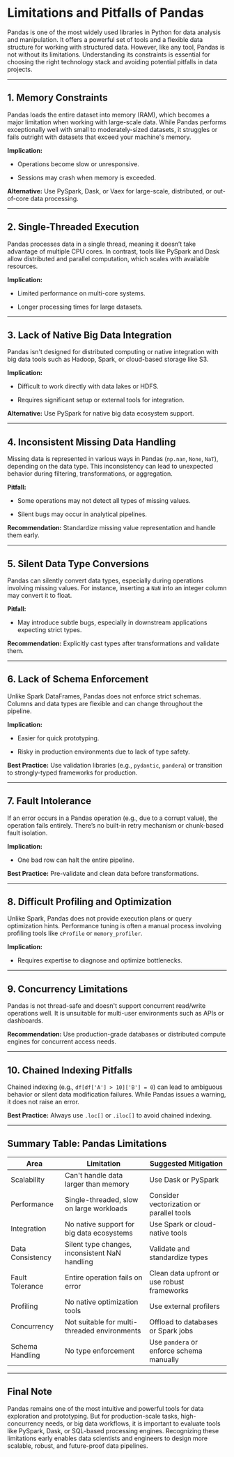 # Limitations and Pitfalls of Pandas

Pandas is one of the most widely used libraries in Python for data analysis and manipulation. It offers a powerful set of tools and a flexible data structure for working with structured data. However, like any tool, Pandas is not without its limitations. Understanding its constraints is essential for choosing the right technology stack and avoiding potential pitfalls in data projects.

---

## 1. Memory Constraints

Pandas loads the entire dataset into memory (RAM), which becomes a major limitation when working with large-scale data. While Pandas performs exceptionally well with small to moderately-sized datasets, it struggles or fails outright with datasets that exceed your machine's memory.

**Implication:**

- Operations become slow or unresponsive.

- Sessions may crash when memory is exceeded.

**Alternative:** Use PySpark, Dask, or Vaex for large-scale, distributed, or out-of-core data processing.

---

## 2. Single-Threaded Execution

Pandas processes data in a single thread, meaning it doesn’t take advantage of multiple CPU cores. In contrast, tools like PySpark and Dask allow distributed and parallel computation, which scales with available resources.

**Implication:**

- Limited performance on multi-core systems.

- Longer processing times for large datasets.

---

## 3. Lack of Native Big Data Integration

Pandas isn't designed for distributed computing or native integration with big data tools such as Hadoop, Spark, or cloud-based storage like S3.

**Implication:**

- Difficult to work directly with data lakes or HDFS.

- Requires significant setup or external tools for integration.

**Alternative:** Use PySpark for native big data ecosystem support.

---

## 4. Inconsistent Missing Data Handling

Missing data is represented in various ways in Pandas (`np.nan`, `None`, `NaT`), depending on the data type. This inconsistency can lead to unexpected behavior during filtering, transformations, or aggregation.

**Pitfall:**

- Some operations may not detect all types of missing values.

- Silent bugs may occur in analytical pipelines.

**Recommendation:** Standardize missing value representation and handle them early.

---

## 5. Silent Data Type Conversions

Pandas can silently convert data types, especially during operations involving missing values. For instance, inserting a `NaN` into an integer column may convert it to float.

**Pitfall:**

- May introduce subtle bugs, especially in downstream applications expecting strict types.

**Recommendation:** Explicitly cast types after transformations and validate them.

---

## 6. Lack of Schema Enforcement

Unlike Spark DataFrames, Pandas does not enforce strict schemas. Columns and data types are flexible and can change throughout the pipeline.

**Implication:**

- Easier for quick prototyping.

- Risky in production environments due to lack of type safety.

**Best Practice:** Use validation libraries (e.g., `pydantic`, `pandera`) or transition to strongly-typed frameworks for production.

---

## 7. Fault Intolerance

If an error occurs in a Pandas operation (e.g., due to a corrupt value), the operation fails entirely. There’s no built-in retry mechanism or chunk-based fault isolation.

**Implication:**

- One bad row can halt the entire pipeline.

**Best Practice:** Pre-validate and clean data before transformations.

---

## 8. Difficult Profiling and Optimization

Unlike Spark, Pandas does not provide execution plans or query optimization hints. Performance tuning is often a manual process involving profiling tools like `cProfile` or `memory_profiler`.

**Implication:**

- Requires expertise to diagnose and optimize bottlenecks.

---

## 9. Concurrency Limitations

Pandas is not thread-safe and doesn't support concurrent read/write operations well. It is unsuitable for multi-user environments such as APIs or dashboards.

**Recommendation:** Use production-grade databases or distributed compute engines for concurrent access needs.

---

## 10. Chained Indexing Pitfalls

Chained indexing (e.g., `df[df['A'] > 10]['B'] = 0`) can lead to ambiguous behavior or silent data modification failures. While Pandas issues a warning, it does not raise an error.

**Best Practice:** Always use `.loc[]` or `.iloc[]` to avoid chained indexing.

---

## Summary Table: Pandas Limitations

| Area             | Limitation                                     | Suggested Mitigation                        |
| ---------------- | ---------------------------------------------- | ------------------------------------------- |
| Scalability      | Can't handle data larger than memory           | Use Dask or PySpark                         |
| Performance      | Single-threaded, slow on large workloads       | Consider vectorization or parallel tools    |
| Integration      | No native support for big data ecosystems      | Use Spark or cloud-native tools             |
| Data Consistency | Silent type changes, inconsistent NaN handling | Validate and standardize types              |
| Fault Tolerance  | Entire operation fails on error                | Clean data upfront or use robust frameworks |
| Profiling        | No native optimization tools                   | Use external profilers                      |
| Concurrency      | Not suitable for multi-threaded environments   | Offload to databases or Spark jobs          |
| Schema Handling  | No type enforcement                            | Use `pandera` or enforce schema manually    |

---

## Final Note

Pandas remains one of the most intuitive and powerful tools for data exploration and prototyping. But for production-scale tasks, high-concurrency needs, or big data workflows, it is important to evaluate tools like PySpark, Dask, or SQL-based processing engines. Recognizing these limitations early enables data scientists and engineers to design more scalable, robust, and future-proof data pipelines.
